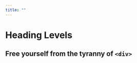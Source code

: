 ```yaml
---
title: ""
---
```


# Heading Levels
<!-- COME BACK TO THIS, THIS IS BAD LOL -->
<h2 class="subheading">Free yourself from the tyranny of <code>&lt;div&gt;</code></h2>